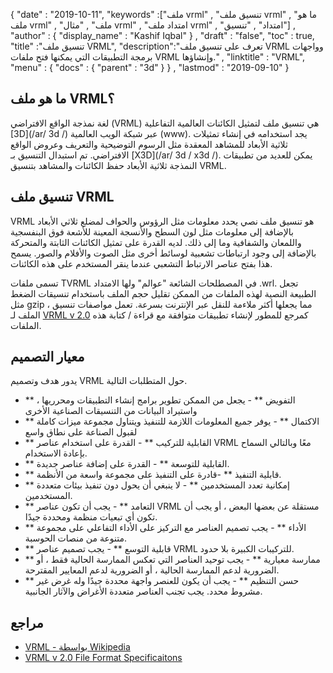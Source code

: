 {
  "date" : "2019-10-11",
  "keywords" :["ملف vrml" , "تنسيق ملف vrml" , "ما هو ملف vrml" , "ملف" , "مثال vrml" , "امتداد ملف vrml" , "امتداد" , "تنسيق"] ,
  "author" : {
    "display_name" : "Kashif Iqbal"
} ,
  "draft" : "false",
  "toc" : true,
  "title" :"تنسيق ملف VRML",
  "description":"تعرف على تنسيق ملف VRML وواجهات برمجة التطبيقات التي يمكنها فتح ملفات VRML وإنشاؤها." ,
  "linktitle" : "VRML",
  "menu" : {
    "docs" : {
      "parent" : "3d"
}
} ,
  "lastmod" : "2019-09-10"
}

## ما هو ملف VRML؟
لغة نمذجة الواقع الافتراضي (VRML) هي تنسيق ملف لتمثيل الكائنات العالمية التفاعلية [3D](/ar/ 3d /) عبر شبكة الويب العالمية (www). يجد استخدامه في إنشاء تمثيلات ثلاثية الأبعاد للمشاهد المعقدة مثل الرسوم التوضيحية والتعريف وعروض الواقع الافتراضي. تم استبدال التنسيق بـ [X3D](/ar/ 3d / x3d /). يمكن للعديد من تطبيقات النمذجة ثلاثية الأبعاد حفظ الكائنات والمشاهد بتنسيق VRML.

## تنسيق ملف VRML

VRML هو تنسيق ملف نصي يحدد معلومات مثل الرؤوس والحواف لمضلع ثلاثي الأبعاد بالإضافة إلى معلومات مثل لون السطح والأنسجة المعينة للأشعة فوق البنفسجية واللمعان والشفافية وما إلى ذلك. لديه القدرة على تمثيل الكائنات الثابتة والمتحركة بالإضافة إلى وجود ارتباطات تشعبية لوسائط أخرى مثل الصوت والأفلام والصور. يسمح هذا بفتح عناصر الارتباط التشعبي عندما ينقر المستخدم على هذه الكائنات.

تسمى ملفات TVRML في المصطلحات الشائعة "عوالم" ولها الامتداد .wrl. تجعل الطبيعة النصية لهذه الملفات من الممكن تقليل حجم الملف باستخدام تنسيقات الضغط مثل gzip ، مما يجعلها أكثر ملاءمة للنقل عبر الإنترنت بسرعة. تعمل مواصفات تنسيق الملف لـ [VRML v 2.0](http://gun.teipir.gr/VRML-amgem/spec/index.html) كمرجع للمطور لإنشاء تطبيقات متوافقة مع قراءة / كتابة هذه الملفات.

## معيار التصميم ##

يدور هدف وتصميم VRML حول المتطلبات التالية.

* ** التفويض ** - يجعل من الممكن تطوير برامج إنشاء التطبيقات ومحرريها ، واستيراد البيانات من التنسيقات الصناعية الأخرى
* ** الاكتمال ** - يوفر جميع المعلومات اللازمة للتنفيذ ويتناول مجموعة ميزات كاملة لقبول الصناعة على نطاق واسع
* ** القابلية للتركيب ** - القدرة على استخدام عناصر VRML معًا وبالتالي السماح بإعادة الاستخدام.
* ** القابلية للتوسعة ** - القدرة على إضافة عناصر جديدة.
* ** قابلية التنفيذ ** -قادرة على التنفيذ على مجموعة واسعة من الأنظمة.
* ** إمكانية تعدد المستخدمين ** - لا ينبغي أن يحول دون تنفيذ بيئات متعددة المستخدمين.
* ** التعامد ** - يجب أن تكون عناصر VRML مستقلة عن بعضها البعض ، أو يجب أن تكون أي تبعيات منظمة ومحددة جيدًا.
* ** الأداء ** - يجب تصميم العناصر مع التركيز على الأداء التفاعلي على مجموعة متنوعة من منصات الحوسبة.
* ** قابلية التوسع ** - يجب تصميم عناصر VRML للتركيبات الكبيرة بلا حدود.
* ** ممارسة معيارية ** - يجب توحيد العناصر التي تعكس الممارسة الحالية فقط ، أو الضرورية لدعم الممارسة الحالية ، أو الضرورية لدعم المعايير المقترحة.
* ** حسن التنظيم ** - يجب أن يكون للعنصر واجهة محددة جيدًا وله غرض غير مشروط محدد. يجب تجنب العناصر متعددة الأغراض والآثار الجانبية.

## مراجع ##

* [VRML - بواسطة Wikipedia](https://en.wikipedia.org/wiki/VRML)
* [VRML v 2.0 File Format Specificaitons](http://gun.teipir.gr/VRML-amgem/spec/index.html)


